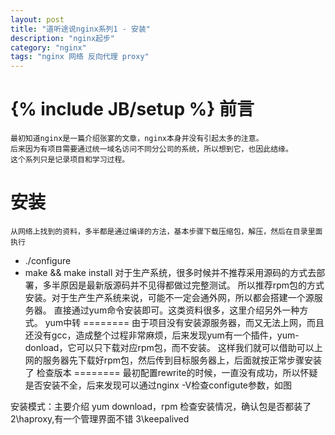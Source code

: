 ```yaml
---
layout: post
title: "道听途说nginx系列1 - 安装"
description: "nginx起步"
category: "nginx"
tags: "nginx 网络 反向代理 proxy"
---
```

{% include JB/setup %}
前言
===
	最初知道nginx是一篇介绍张宴的文章，nginx本身并没有引起太多的注意。
	后来因为有项目需要通过统一域名访问不同分公司的系统，所以想到它，也因此结缘。
	这个系列只是记录项目和学习过程。

安装
====
	从网络上找到的资料，多半都是通过编译的方法，基本步骤下载压缩包，解压，然后在目录里面执行
* ./configure
* make && make install
	对于生产系统，很多时候并不推荐采用源码的方式去部署，多半原因是最新版源码并不见得都做过完整测试。
	所以推荐rpm包的方式安装。对于生产生产系统来说，可能不一定会通外网，所以都会搭建一个源服务器。
	直接通过yum命令安装即可。这类资料很多，这里介绍另外一种方式。
yum中转
========
	由于项目没有安装源服务器，而又无法上网，而且还没有gcc，造成整个过程非常麻烦，后来发现yum有一个插件，yum-donload，它可以只下载对应rpm包，而不安装。
	这样我们就可以借助可以上网的服务器先下载好rpm包，然后传到目标服务器上，后面就按正常步骤安装了
检查版本
========
	最初配置rewrite的时候，一直没有成功，所以怀疑是否安装不全，后来发现可以通过nginx -V检查configute参数，如图

安装模式：主要介绍 yum download，rpm
检查安装情况，确认包是否都装了
2\haproxy,有一个管理界面不错
3\keepalived
